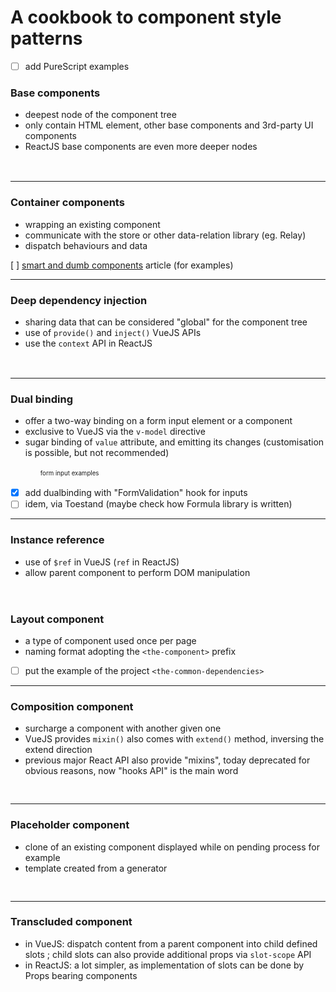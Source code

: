 # A cookbook to component style patterns

- [ ] add PureScript examples

### Base components
- deepest node of the component tree
- only contain HTML element, other base components and 3rd-party UI components
- ReactJS base components are even more deeper nodes

<a title="see VueJS documentation" href="https://vuejs.org/v2/style-guide/#Base-component-names-strongly-recommended"><img src="https://seeklogo.com/images/V/vuejs-logo-17D586B587-seeklogo.com.png" height="16"></a>
&nbsp;
<a title="see ReactJS documentation" href="https://vasanthk.gitbooks.io/react-bits/styling/05.base-component.html"><img src="https://reactjs.org/favicon.ico" height="16"></a>


***

### Container components
- wrapping an existing component
- communicate with the store or other data-relation library (eg. Relay)
- dispatch behaviours and data

[ ] [smart and dumb components](https://medium.com/@dan_abramov/smart-and-dumb-components-7ca2f9a7c7d0) article (for examples)

***

### Deep dependency injection
- sharing data that can be considered "global" for the component tree
- use of `provide()` and  `inject()` VueJS APIs
- use the `context` API in ReactJS

<a title="see VueJS documentation" href="https://vuejs.org/v2/guide/components-edge-cases.html#Dependency-Injection"><img src="https://seeklogo.com/images/V/vuejs-logo-17D586B587-seeklogo.com.png" height="16"></a>
&nbsp;
<a title="see ReactJS documentation" href="https://reactjs.org/docs/context.html"><img src="https://reactjs.org/favicon.ico" height="16"></a>

***

### Dual binding
- offer a two-way binding on a form input element or a component
- exclusive to VueJS via the `v-model` directive
- sugar binding of `value` attribute, and emitting its changes (customisation is possible, but not recommended)

<a title="see VueJS documentation" href="https://vuejs.org/v2/api/#v-model"><img src="https://seeklogo.com/images/V/vuejs-logo-17D586B587-seeklogo.com.png" height="16"></a>
&nbsp;
<a title="see VueJS form input examples documentation" href="https://vuejs.org/v2/guide/forms.html"><img src="https://seeklogo.com/images/V/vuejs-logo-17D586B587-seeklogo.com.png" height="16"></a> <sup><sub>form input examples</sub></sup>

- [x] add dualbinding with "FormValidation" hook for inputs
- [ ] idem, via Toestand (maybe check how Formula library is written)

***

### Instance reference
- use of `$ref` in VueJS (`ref` in ReactJS)
- allow parent component to perform DOM manipulation

<a title="see VueJS documentation" href="https://vuejs.org/v2/guide/components-edge-cases.html#Accessing-Child-Component-Instances-amp-Child-Elements"><img src="https://seeklogo.com/images/V/vuejs-logo-17D586B587-seeklogo.com.png" height="16"></a>
&nbsp;
<a title="see ReactJS documentation" href="https://reactjs.org/docs/refs-and-the-dom.html"><img src="https://reactjs.org/favicon.ico" height="16"></a>


### Layout component
- a type of component used once per page
- naming format adopting the `<the-component>` prefix

- [ ] put the example of the project `<the-common-dependencies>`

***

### Composition component
- surcharge a component with another given one
- VueJS provides `mixin()` also comes with `extend()` method, inversing the extend direction
- previous major React API also provide "mixins", today deprecated for obvious reasons, now "hooks API" is the main word

<a title="see VueJS documentation" href="https://vuejs.org/v2/guide/mixins.html"><img src="https://seeklogo.com/images/V/vuejs-logo-17D586B587-seeklogo.com.png" height="16"></a>

***

### Placeholder component
- clone of an existing component displayed while on pending process for example
- template created from a generator

<a title="see CodeSandbox example" href="https://create-vue-content-loader.netlify.com/"><img src="https://seeklogo.com/images/C/code-sandbox-logo-0746E97CA1-seeklogo.com.png" height="16"></a>


***

### Transcluded component
- in VueJS: dispatch content from a parent component into child defined slots ; child slots can also provide additional props via `slot-scope` API
- in ReactJS: a lot simpler, as implementation of slots can be done by Props bearing components

<a title="see VueJS documentation" href="https://vuejs.org/v2/guide/components-slots.html"><img src="https://seeklogo.com/images/V/vuejs-logo-17D586B587-seeklogo.com.png" height="16"></a>
&nbsp;
